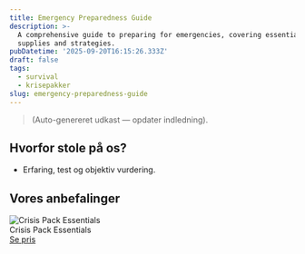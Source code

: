 ```yaml
---
title: Emergency Preparedness Guide
description: >-
  A comprehensive guide to preparing for emergencies, covering essential
  supplies and strategies.
pubDatetime: '2025-09-20T16:15:26.333Z'
draft: false
tags:
  - survival
  - krisepakker
slug: emergency-preparedness-guide
---
```

> (Auto-genereret udkast — opdater indledning).

## Hvorfor stole på os?
- Erfaring, test og objektiv vurdering.

## Vores anbefalinger


<!-- Auto: Affiliate-kort fra Products/SKUs -->

<div class="aff-card"><img src="abstract_15.png (https://v5.airtableusercontent.com/v3/u/45/45/1758398400000/7hDYqz1stv7Ckma-VBJDHw/1L-A0RPkR6wEzepMVBAIExesMiKBGCmWaWNb4o-d1Tg9x2prJwJmrARbYcbkATddXly0jIktVB6cP3mc_-q0SeOAuecv4hIVhCCm1JkoYr3pBxKsOXvG8nCkRMjCOHpNId2lSvFWtFc-phWgnsVM6oEyiRYymDPegesLnJ2nkrc/-Wig7XqpXHjhIGeQQSGtbZUFX2bta116bMxnntaCrSY)" alt="Crisis Pack Essentials" class="aff-card__img" /><div class="aff-card__meta"><div class="aff-card__title">Crisis Pack Essentials</div><a class="aff-btn" href="https://affiliate.homeessentialsee62.com/deal789?utm_source=klartilalt&utm_medium=affiliate&subid=emergency-preparedness-guide-2025-09-20" rel="sponsored nofollow noopener" target="_blank">Se pris</a></div></div>

